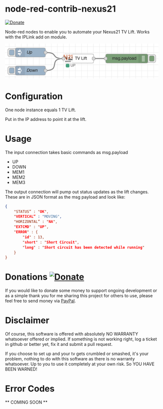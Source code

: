 # node-red-contrib-nexus21
[![Donate](https://img.shields.io/badge/donate-PayPal-green.svg)](https://www.paypal.com/cgi-bin/webscr?cmd=_s-xclick&hosted_button_id=JUYN6NBFELTC2&source=url)

Node-red nodes to enable you to automate your Nexus21 TV Lift. Works with the IPLink add on module.

![Basic Example](https://raw.githubusercontent.com/Anamico/node-red-contrib-nexus21/main/images/basic.png "Basic Example")

# Configuration

One node instance equals 1 TV Lift.

Put in the IP address to point it at the lift.

# Usage

The input connection takes basic commands as msg.payload

* UP
* DOWN
* MEM1
* MEM2
* MEM3

The output connection will pump out status updates as the lift changes.
These are in JSON format as the msg payload and look like:

```json
{
    "STATUS” : "OK",
    "VERTICAL” : "MOVING",
    "HORIZONTAL” : "NA",
    "EXTCMD" : "UP",
    "ERROR" : {
        "id" : 13,
        "short" : "Short Circuit",
        "long" : "Short circuit has been detected while running"
    }
}
```


# Donations [![Donate](https://img.shields.io/badge/donate-PayPal-green.svg)](https://www.paypal.com/cgi-bin/webscr?cmd=_s-xclick&hosted_button_id=JUYN6NBFELTC2&source=url)

If you would like to donate some money to support ongoing development or as a simple thank you for me sharing this project for others to use, please feel free to send money via
[PayPal](https://www.paypal.com/cgi-bin/webscr?cmd=_s-xclick&hosted_button_id=JUYN6NBFELTC2&source=url).


# Disclaimer

Of course, this software is offered with  absolutely NO WARRANTY whatsoever offered or implied. If something is not working right,
log a ticket in github or better yet, fix it and submit a pull request.

If you choose to set up and your tv gets crumbled or smashed, it's your problem, nothing to do with this software as there is no warranty
 whatsoever. Up to you to use it completely at your own risk. So YOU HAVE BEEN WARNED!

# Error Codes

** COMING SOON **